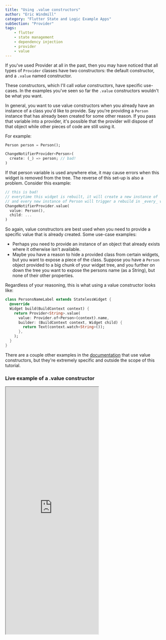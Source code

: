 ```yaml
---
title: "Using .value constructors"
author: "Eric Windmill"
category: "Flutter State and Logic Example Apps"
subSection: "Provider"
tags:
    - flutter
    - state management
    - dependency injection
    - provider
    - value
---
```


If you've used Provider at all in the past, then you may have noticed that all types of `Provider` classes have two constructors: the default constructor, and a `.value` named constructor.

These constructors, which I'll call _value constructors_, have specific use-cases. In the examples you've seen so far the `.value` constructors wouldn't be what you want. 

In general, you want to use value constructors when you already have an instance of a class you'd like to provide. Say you're providing a `Person` instance that has already been created for some other reason. If you pass that variable into a provider, it's possible that the provider will dispose of that object while other pieces of code are still using it. 

For example:

```dart
Person person = Person();

ChangeNotifierProvider<Person>(
  create: (_) => person; // bad!
)
``` 

If that person variable is used anywhere else, it may cause errors when this widget is removed from the tree. The reverse of this set-up is also a problem. Consider this example:

```dart
// this is bad! 
// everytime this widget is rebuilt, it will create a new instance of `Person`
// and every new instance of Person will trigger a rebuild in _every_ widget reading this value.
ChangeNotifierProvider.value(
  value: Person(), 
  child: ...
)
```


So again, value constructors are best used when you need to provide a specific value that is already created. Some use-case examples: 
 
- Perhaps you need to provide an instance of an object that already exists where it otherwise isn't available. 
- Maybe you have a reason to hide a provided class from certain widgets, but you want to expose a piece of the class. Suppose you have a `Person` object provided to a big chunk of your widget tree, and you further on down the tree you want to expose the persons name (as a String), but none of their other properties.

Regardless of your reasoning, this is what using a value constructor looks like:

```dart
class PersonsNameLabel extends StatelessWidget {
  @override
  Widget build(BuildContext context) {
    return Provider<String>.value(
      value: Provider.of<Person>(context).name,
      builder: (BuildContext context, Widget child) {
        return Text(context.watch<String>());
      },
    );
  }
}
```

<div class="aside">
There are a couple other examples in the <a href="https://pub.dev/packages/provider">documentation</a> that use value constructors, but they're extremely specific and outside the scope of this tutorial.
</div>


### Live example of a .value constructor

<iframe style="height:800px" src="https://dartpad.dev/embed-flutter.html?theme=dark&run=true&split=60&id=db1df1bdb09a60f81308e589f60810d4"></iframe>